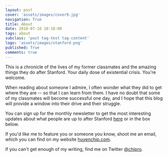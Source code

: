 ```yaml
---
layout: post
cover: 'assets/images/cover9.jpg'
navigation: True
title: About
date: 2018-07-16 10:18:00
tags: about
subclass: 'post tag-test tag-content'
logo: 'assets/images/stanford.png'
published: True
comments: true
---
```


This is a chronicle of the lives of my former classmates and the amazing things they do after Stanford. Your daily dose of existential crisis. You're welcome.

When reading about someone I admire, I often wonder what they did to get where they are -- so that I can learn from them. I have no doubt that some of my classmates will become successful one day, and I hope that this blog will provide a window into their drive and their struggle.

You can sign up for the monthly newsletter to get the most interesting updates about what people are up to after Stanford [here](https://huyenchip.us17.list-manage.com/subscribe/post?u=0aecf69b8c2457096b32fa306&id=b9aeb35f8c) or in the box below.

If you'd like me to feature you or someone you know, shoot me an email, which you can find on my website [huyenchip.com](https://huyenchip.com).

If you can't get enough of my writing, find me on Twitter [@chipro](https://twitter.com/chipro).